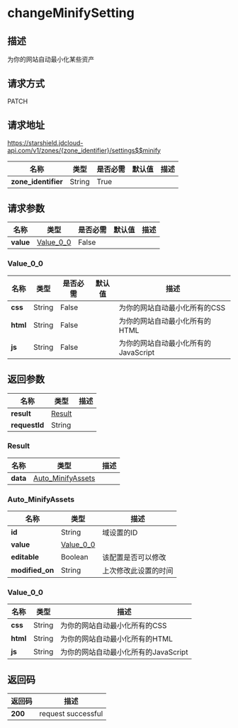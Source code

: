 # changeMinifySetting


## 描述
为你的网站自动最小化某些资产

## 请求方式
PATCH

## 请求地址
https://starshield.jdcloud-api.com/v1/zones/{zone_identifier}/settings$$minify

|名称|类型|是否必需|默认值|描述|
|---|---|---|---|---|
|**zone_identifier**|String|True| | |

## 请求参数
|名称|类型|是否必需|默认值|描述|
|---|---|---|---|---|
|**value**|[Value_0_0](#value_0_0)|False| | |

### <div id="Value_0_0">Value_0_0</div>
|名称|类型|是否必需|默认值|描述|
|---|---|---|---|---|
|**css**|String|False| |为你的网站自动最小化所有的CSS|
|**html**|String|False| |为你的网站自动最小化所有的HTML|
|**js**|String|False| |为你的网站自动最小化所有的JavaScript|

## 返回参数
|名称|类型|描述|
|---|---|---|
|**result**|[Result](#result)| |
|**requestId**|String| |

### <div id="Result">Result</div>
|名称|类型|描述|
|---|---|---|
|**data**|[Auto_MinifyAssets](#auto_minifyassets)| |
### <div id="Auto_MinifyAssets">Auto_MinifyAssets</div>
|名称|类型|描述|
|---|---|---|
|**id**|String|域设置的ID|
|**value**|[Value_0_0](#value_0_0)| |
|**editable**|Boolean|该配置是否可以修改|
|**modified_on**|String|上次修改此设置的时间|
### <div id="Value_0_0">Value_0_0</div>
|名称|类型|描述|
|---|---|---|
|**css**|String|为你的网站自动最小化所有的CSS|
|**html**|String|为你的网站自动最小化所有的HTML|
|**js**|String|为你的网站自动最小化所有的JavaScript|

## 返回码
|返回码|描述|
|---|---|
|**200**|request successful|
